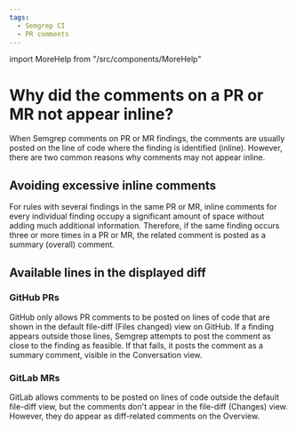 ```yaml
---
tags:
  - Semgrep CI
  - PR comments
---
```


import MoreHelp from "/src/components/MoreHelp"

# Why did the comments on a PR or MR not appear inline?

When Semgrep comments on PR or MR findings, the comments are usually posted on the line of code where the finding is identified (inline). However, there are two common reasons why comments may not appear inline.

## Avoiding excessive inline comments

For rules with several findings in the same PR or MR, inline comments for every individual finding occupy a significant amount of space without adding much additional information. Therefore, if the same finding occurs three or more times in a PR or MR, the related comment is posted as a summary (overall) comment.

## Available lines in the displayed diff

### GitHub PRs

GitHub only allows PR comments to be posted on lines of code that are shown in the default file-diff (Files changed) view on GitHub. If a finding appears outside those lines, Semgrep attempts to post the comment as close to the finding as feasible. If that fails, it posts the comment as a summary comment, visible in the Conversation view.

### GitLab MRs

GitLab allows comments to be posted on lines of code outside the default file-diff view, but the comments don't appear in the file-diff (Changes) view. However, they do appear as diff-related comments on the Overview.

<MoreHelp />